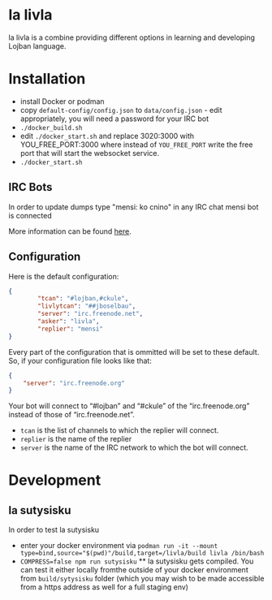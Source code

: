 la livla
=========
la livla is a combine providing different options in learning and developing Lojban language.

# Installation

* install Docker or podman
* copy `default-config/config.json` to `data/config.json`
        - edit appropriately, you will need a password for your IRC bot  
* `./docker_build.sh`
* edit `./docker_start.sh` and replace 3020:3000 with YOU_FREE_PORT:3000 where instead of `YOU_FREE_PORT` write the free port that will start the websocket service. 
* `./docker_start.sh`

## IRC Bots

In order to update dumps type "mensi: ko cnino" in any IRC chat mensi bot is connected

More information can be found [here](http://mw.lojban.org/index.php?title=IRC_Bots#mensi.2C_livla).

## Configuration

Here is the default configuration:

```json
{
        "tcan": "#lojban,#ckule",
        "livlytcan": "##jboselbau",
        "server": "irc.freenode.net",
        "asker": "livla",
        "replier": "mensi"
}
```

Every part of the configuration that is ommitted will be set to these default.
So, if your configuration file looks like that:

```json
{
	"server": "irc.freenode.org"
}
```

Your bot will connect to “#lojban” and “#ckule” of the “irc.freenode.org”
instead of those of “irc.freenode.net”.

 - `tcan` is the list of channels to which the replier will connect.
 - `replier` is the name of the replier
 - `server` is the name of the IRC network to which the bot will connect.

# Development

## la sutysisku

In order to test la sutysisku 
* enter your docker environment via `podman run -it --mount type=bind,source="$(pwd)"/build,target=/livla/build livla /bin/bash`
* `COMPRESS=false npm run sutysisku`
** la sutysisku gets compiled. You can test it either locally fromthe outside of your docker environment from `build/sytysisku` folder (which you may wish to be made accessible from a https address as well for a full staging env) 
